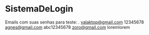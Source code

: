 # SistemaDeLogin

Emails com suas senhas para teste:
.
valaktop@gmail.com    12345678
agnes@gmail.com       abc12345678
zoro@gmail.com        loremlorem
